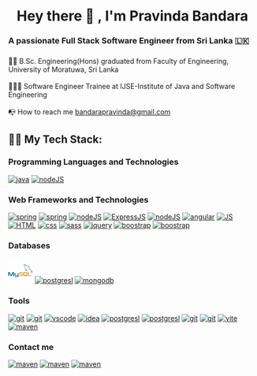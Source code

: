 <h1 align="center">Hey there 👋 , I'm Pravinda Bandara </h1>

###

<h3 align="left">A passionate Full Stack Software Engineer from Sri Lanka 🇱🇰</h3>

###

<p align="left">👨‍🎓 B.Sc. Engineering(Hons) graduated from Faculty of Engineering, University of Moratuwa, Sri Lanka<br><br>👨🏻‍💻 Software Engineer Trainee at IJSE-Institute of Java and Software Engineering<br><br>📭 How to reach me <a href="mailto:bandarapravinda@gmail.com">bandarapravinda@gmail.com</a>

###



## 👨‍💻 My Tech Stack:



<h3>Programming Languages and Technologies</h3>
<a href="https://www.slack.com" target="_blank"> <img src="https://skillicons.dev/icons?i=java" alt="java" width="50" height="50"/></a>
<a href="https://www.slack.com" target="_blank"> <img src="https://skillicons.dev/icons?i=typescript" alt="nodeJS" width="50" height="50"/></a> 


<h3>Web Frameworks and Technologies</h3>
<a href="https://www.slack.com" target="_blank"> <img src="https://skillicons.dev/icons?i=spring" alt="spring" width="50" height="50"/></a> 
<a href="https://www.slack.com" target="_blank"> <img src="https://user-images.githubusercontent.com/25181517/183891303-41f257f8-6b3d-487c-aa56-c497b880d0fb.png" alt="spring" width="50" height="50"/></a> 
<a href="https://www.slack.com" target="_blank"> <img src="https://skillicons.dev/icons?i=nodejs" alt="nodeJS" width="50" height="50"/></a> 
<a href="https://www.slack.com" target="_blank"> <img src="https://skillicons.dev/icons?i=expressjs" alt="ExpressJS" width="50" height="50"/></a> 
<a href="https://www.slack.com" target="_blank"> <img src="https://skillicons.dev/icons?i=react" alt="nodeJS" width="50" height="50"/></a> 
<a href="https://www.slack.com" target="_blank"> <img src="https://skillicons.dev/icons?i=angular" alt="angular" width="50" height="50"/></a> 
<a href="https://www.slack.com" target="_blank"> <img src="https://skillicons.dev/icons?i=js" alt="JS" width="50" height="50"/></a>
<a href="https://www.slack.com" target="_blank"> <img src="https://skillicons.dev/icons?i=html" alt="HTML" width="50" height="50"/></a>
<a href="https://www.slack.com" target="_blank"> <img src="https://skillicons.dev/icons?i=css" alt="css" width="50" height="50"/></a> 
<a href="https://www.slack.com" target="_blank"> <img src="https://skillicons.dev/icons?i=sass" alt="sass" width="50" height="50"/></a> 
<a href="https://www.slack.com" target="_blank"> <img src="https://skillicons.dev/icons?i=jquery" alt="jquery" width="50" height="50"/></a> 
<a href="https://www.slack.com" target="_blank"> <img src="https://skillicons.dev/icons?i=bootstrap" alt="boostrap" width="50" height="50"/></a> 
<a href="https://www.slack.com" target="_blank"> <img src="https://skillicons.dev/icons?i=tailwind" alt="boostrap" width="50" height="50"/></a> 



<h3>Databases</h3>
<a href="https://www.mysql.com/" target="_blank"> <img src="https://raw.githubusercontent.com/devicons/devicon/master/icons/mysql/mysql-original-wordmark.svg" alt="mysql" width="50" height="50"/></a>
<a href="https://www.slack.com" target="_blank"> <img src="https://www.svgrepo.com/show/439268/postgresql.svg" alt="postgresl" width="50" height="50"/></a>
<a href="https://www.slack.com" target="_blank"> <img src="https://skillicons.dev/icons?i=mongodb" alt="mongodb" width="50" height="50"/></a> 


<h3>Tools</h3>
<a href="https://www.slack.com" target="_blank"> <img src="https://skillicons.dev/icons?i=git" alt="git" width="50" height="50"/></a> 
<a href="https://www.slack.com" target="_blank"> <img src="https://skillicons.dev/icons?i=github" alt="git" width="50" height="50"/></a>
<a href="https://www.slack.com" target="_blank"> <img src="https://skillicons.dev/icons?i=vscode" alt="vscode" width="50" height="50"/></a>
<a href="https://www.slack.com" target="_blank"> <img src="https://skillicons.dev/icons?i=idea" alt="idea" width="50" height="50"/></a>
<a href="https://www.slack.com" target="_blank"> <img src="https://www.svgrepo.com/show/354202/postman-icon.svg" alt="postgresl" width="50" height="50"/></a>
<a href="https://www.slack.com" target="_blank"> <img src="https://www.vectorlogo.zone/logos/apache_tomcat/apache_tomcat-icon.svg" alt="postgresl" width="50" height="50"/></a>
<a href="https://www.slack.com" target="_blank"> <img src="https://skillicons.dev/icons?i=firebase" alt="git" width="50" height="50"/></a>
<a href="https://www.slack.com" target="_blank"> <img src="https://parceljs.org/avatar.b1be591d.avif" alt="git" width="50" height="50"/></a>
<a href="https://www.slack.com" target="_blank"> <img src="https://skillicons.dev/icons?i=vite" alt="vite" width="50" height="50"/></a>
<a href="https://www.slack.com" target="_blank"> <img src="https://skillicons.dev/icons?i=maven" alt="maven" width="50" height="50"/></a>



<h3>Contact me</h3>
<a href="https://github.com/Pravinda-Bandara" target="_blank"> <img src="https://skillicons.dev/icons?i=github" alt="maven" width="40" height="40"/></a>
<a href="https://www.linkedin.com/in/pravinda-bandara-b12b4728b/" target="_blank"> <img src="https://skillicons.dev/icons?i=linkedin" alt="maven" width="40" height="40"/></a>
<a href="mailto:bandarapravinda@gmail.com" target="_blank"> <img src="https://skillicons.dev/icons?i=gmail" alt="maven" width="40" height="40"/></a>
